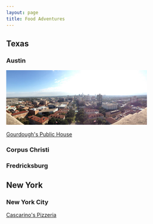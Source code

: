 ```yaml
---
layout: page
title: Food Adventures
---
```



## Texas


### Austin
<img src="/files/Austin2.jpg" alt="Austin" style="width:75%;text-align:center;margin: auto;">

<a href="http://josephbae.me/Cascarino's">Gourdough's Public House</a>

### Corpus Christi



### Fredricksburg



## New York

### New York City

<a href="http://josephbae.me/Cascarino's">Cascarino's Pizzeria</a>

